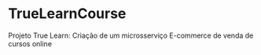 # TrueLearnCourse
Projeto True Learn: Criação de um microsserviço E-commerce de venda de cursos online

